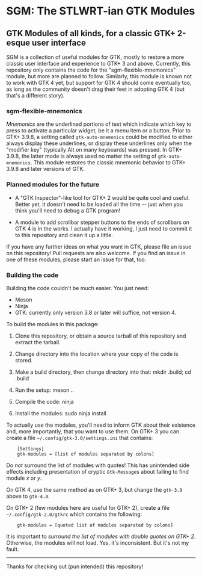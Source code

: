 # SGM:  The STLWRT-ian GTK Modules
## GTK Modules of all kinds, for a classic GTK+ 2-esque user interface

SGM is a collection of useful modules for GTK, mostly to restore a more
classic user interface and experience to GTK+ 3 and above.  Currently,
this repository only contains the code for the "sgm-flexible-mnemonics"
module, but more are planned to follow.  Similarly, this module is known
not to work with GTK 4 yet, but support for GTK 4 should come eventually
too, as long as the community doesn't drag their feet in adopting GTK 4
(but that's a different story).

### sgm-flexible-mnemonics

*Mnemonics* are the underlined portions of text which indicate which key to
press to activate a particular widget, be it a menu item or a button.
Prior to GTK+ 3.9.8, a setting called `gtk-auto-mnemonics` could be modified
to either always display these underlines, or display these underlines only
when the "modifier key" (typically Alt on many keyboards) was pressed.  In
GTK+ 3.9.8, the latter mode is always used no matter the setting of
`gtk-auto-mnemonics`.  This module restores the classic mnemonic behavior to
GTK+ 3.9.8 and later versions of GTK.

### Planned modules for the future

 * A "GTK Inspector"-like tool for GTK+ 2 would be quite cool and useful.
   Better yet, it doesn't need to be loaded all the time -- just when you
   think you'll need to debug a GTK program!

 * A module to add scrollbar stepper buttons to the ends of scrollbars on
   GTK 4 is in the works.  I actually have it working, I just need to
   commit it to this repository and clean it up a little.

If you have any further ideas on what you want in GTK, please file an
issue on this repository!  Pull requests are also welcome.  If you
find an issue in one of these modules, please start an issue for that,
too.

### Building the code

Building the code couldn't be much easier.  You just need:

 - Meson
 - Ninja
 - GTK: currently only version 3.8 or later will suffice, not version 4.

To build the modules in this package:

 1. Clone this repository, or obtain a source tarball of this repository and
    extract the tarball.

 2. Change directory into the location where your copy of the code is stored.

 3. Make a build directory, then change directory into that:
        mkdir .build; cd .build

 4. Run the setup:
        meson ..

 5. Compile the code:
        ninja

 6. Install the modules:
        sudo ninja install

To actually use the modules, you'll need to inform GTK about their existence
and, more importantly, that you want to use them.  On GTK+ 3 you can create
a file `~/.config/gtk-3.0/settings.ini` that contains:

        [Settings]
        gtk-modules = [list of modules separated by colons]

Do *not* surround the list of modules with quotes!  This has unintended side
effects including presentation of cryptic `Gtk-Message`s about failing to
find module *x* or *y*.

On GTK 4, use the same method as on GTK+ 3, but change the `gtk-3.0` above to
`gtk-4.0`.

On GTK+ 2 (few modules here are useful for GTK+ 2), create a file
`~/.config/gtk-2.0/gtkrc` which contains the following:

        gtk-modules = [quoted list of modules separated by colons]

It is important to *surround the list of modules with double quotes on GTK+ 2*.
Otherwise, the modules will not load.  Yes, it's inconsistent.  But it's not
my fault.

***

Thanks for checking out (pun intended) this repository!
